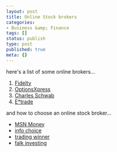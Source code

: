 ```yaml
---
layout: post
title: Online Stock brokers
categories:
- Business &amp; Finance
tags: []
status: publish
type: post
published: true
meta: {}
---
```

here's a list of some online brokers...

1. [Fidelty](https://www.fidelity.com/frameless_pr_B.shtml)
2. [OptionsXpress](http://www.optionsxpress.com/index0.aspx?sessionid=0)
3. [Charles Schwab](http://www.schwab.com/)
4. [E\*trade](https://us.etrade.com/e/t/home)

and how to choose an online stock broker...
- [MSN Money](http://www.msmoney.com/mm/investing/articles/choose_broker.htm)
- [info choice](http://www.infochoice.com.au/investment/onlinebroking/default.asp)
- [trading winner](http://www.tradingwinner.com/archive/2006/06/27/choosing-an-online-stock-broker/)
- [falk investing](http://www.falkininvesting.com/blog/help-choosing-an-online-stock-broker/)
